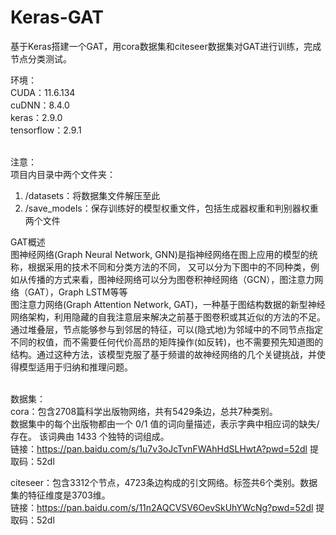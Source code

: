 # Keras-GAT
基于Keras搭建一个GAT，用cora数据集和citeseer数据集对GAT进行训练，完成节点分类测试。


环境：<br />
CUDA：11.6.134<br />
cuDNN：8.4.0<br />
keras：2.9.0<br />
tensorflow：2.9.1<br /><br />

注意：<br />
项目内目录中两个文件夹：<br />
1. /datasets：将数据集文件解压至此<br />
2. /save_models：保存训练好的模型权重文件，包括生成器权重和判别器权重两个文件<br />

GAT概述<br />
图神经网络(Graph Neural Network, GNN)是指神经网络在图上应用的模型的统称，根据采用的技术不同和分类方法的不同，
又可以分为下图中的不同种类，例如从传播的方式来看，图神经网络可以分为图卷积神经网络（GCN），图注意力网络（GAT），Graph LSTM等等<br />
图注意力网络(Graph Attention Network, GAT)，一种基于图结构数据的新型神经网络架构，利用隐藏的自我注意层来解决之前基于图卷积或其近似的方法的不足。通过堆叠层，节点能够参与到邻居的特征，可以(隐式地)为邻域中的不同节点指定不同的权值，而不需要任何代价高昂的矩阵操作(如反转)，也不需要预先知道图的结构。通过这种方法，该模型克服了基于频谱的故神经网络的几个关键挑战，并使得模型适用于归纳和推理问题。<br /><br />

数据集：<br />
cora：包含2708篇科学出版物网络，共有5429条边，总共7种类别。<br />
数据集中的每个出版物都由一个 0/1 值的词向量描述，表示字典中相应词的缺失/存在。 该词典由 1433 个独特的词组成。<br />
链接：https://pan.baidu.com/s/1u7v3oJcTvnFWAhHdSLHwtA?pwd=52dl 提取码：52dl<br />

citeseer：包含3312个节点，4723条边构成的引文网络。标签共6个类别。数据集的特征维度是3703维。<br />
链接：https://pan.baidu.com/s/11n2AQCVSV6OevSkUhYWcNg?pwd=52dl 提取码：52dl
